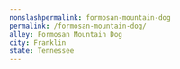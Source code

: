 ```yaml
---
﻿nonslashpermalink: formosan-mountain-dog
permalink: /formosan-mountain-dog/
alley: Formosan Mountain Dog
city: Franklin
state: Tennessee
---
```

